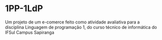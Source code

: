 # 1PP-1LdP
Um projeto de um e-comerce feito como atividade avaliativa para a disciplina Linguagem de programação 1, do curso técnico de informática do IFSul Campus Sapiranga
